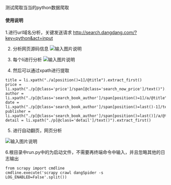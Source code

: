 测试爬取当当的python数据爬取

#### 使用说明

1.进行url域名分析，关键发送请求
    http://search.dangdang.com/?key=python&act=input

2.  分析网页源码信息
    ![输入图片说明](https://images.gitee.com/uploads/images/2019/1103/092843_32a45667_5215287.png "WX20191103-091735.png")

3.  每个li进行分析
    ![输入图片说明](https://images.gitee.com/uploads/images/2019/1103/092328_96b5709d_5215287.png "WX20191103-092304.png")

4.  然后可以通过xpath进行提取
    
```
title = li.xpath("./a[position()=1]/@title").extract_first()
price = li.xpath("./p[@class='price']/span[@class='search_now_price']/text()").extract_first()
author = li.xpath("./p[@class='search_book_author']/span[position()=1]/a/@title").extract_first()
date = li.xpath("./p[@class='search_book_author']/span[position()=last()-1]/text()").extract_first()
publisher = li.xpath("./p[@class='search_book_author']/span[position()=last()]/a/@title").extract_first()
detail = li.xpath("./p[@class='detail']/text()").extract_first()
```

5. 进行自动翻页，网页分析

![输入图片说明](https://images.gitee.com/uploads/images/2019/1103/092923_770ea9af_5215287.png "WX20191103-092741.png")

6.根目录中run.py中的为启动文件，不需要再终端命令中输入，并且忽略其他的日志输出

```
from scrapy import cmdline
cmdline.execute('scrapy crawl dangSpider -s LOG_ENABLED=False'.split())
```
